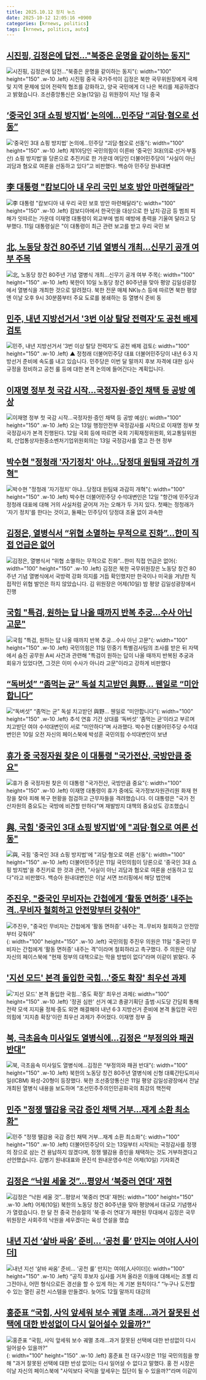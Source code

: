 ```yaml
---
title: 2025.10.12 정치 뉴스
date: 2025-10-12 12:05:16 +0900
categories: [krnews, politics]
tags: [krnews, politics, auto]
---
```

## [시진핑, 김정은에 답전…"북중은 운명을 같이하는 동지"](https://n.news.naver.com/mnews/article/057/0001912634)

![시진핑, 김정은에 답전…"북중은 운명을 같이하는 동지"](https://mimgnews.pstatic.net/image/origin/057/2025/10/12/1912634.jpg?type=nf220_150){: width="100" height="150" .w-10 .left}
시진핑 중국 국가주석이 김정은 북한 국무위원장에게 국제 및 지역 문제에 있어 전략적 협조를 강화하고, 양국 국민에게 더 나은 복리를 제공하겠다고 밝혔습니다. 조선중앙통신은 오늘(12일) 김 위원장이 지난 1일 중국

## [‘중국인 3대 쇼핑 방지법’ 논의에…민주당 “괴담·혐오로 선동”](https://n.news.naver.com/mnews/article/009/0005571209)

![‘중국인 3대 쇼핑 방지법’ 논의에…민주당 “괴담·혐오로 선동”](https://mimgnews.pstatic.net/image/origin/009/2025/10/11/5571209.jpg?type=nf220_150){: width="100" height="150" .w-10 .left}
제1야당인 국민의힘이 이른바 ‘중국인 3대(의료·선거·부동산) 쇼핑 방지법’을 당론으로 추진키로 한 가운데 여당인 더불어민주당이 “사실이 아닌 괴담과 혐오로 여론을 선동하고 있다”고 비판했다. 백승아 민주당 원내대변

## [李 대통령 "캄보디아 내 우리 국민 보호 방안 마련해달라"](https://n.news.naver.com/mnews/article/025/0003474519)

![李 대통령 "캄보디아 내 우리 국민 보호 방안 마련해달라"](https://mimgnews.pstatic.net/image/origin/025/2025/10/11/3474519.jpg?type=nf220_150){: width="100" height="150" .w-10 .left}
캄보디아에서 한국인을 대상으로 한 납치·감금 등 범죄 피해가 잇따르는 가운데 이재명 대통령이 외교부에 범죄 예방에 총력을 기울여 달라고 당부했다. 11일 대통령실은 "이 대통령이 최근 관련 보고를 받고 우리 국민 보

## [北, 노동당 창건 80주년 기념 열병식 개최…신무기 공개 여부 주목](https://n.news.naver.com/mnews/article/421/0008531272)

![北, 노동당 창건 80주년 기념 열병식 개최…신무기 공개 여부 주목](https://mimgnews.pstatic.net/image/origin/421/2025/10/11/8531272.jpg?type=nf220_150){: width="100" height="150" .w-10 .left}
북한이 10일 노동당 창건 80주년을 맞아 평양 김일성광장에서 열병식을 개최한 것으로 알려졌다. 북한 전문 매체 NK뉴스 등에 따르면 북한 평양엔 이날 오후 9시 30분쯤부터 주요 도로를 봉쇄하는 등 열병식 준비 동

## [민주, 내년 지방선거서 '3번 이상 탈당 전력자'도 공천 배제 검토](https://n.news.naver.com/mnews/article/055/0001298967)

![민주, 내년 지방선거서 '3번 이상 탈당 전력자'도 공천 배제 검토](https://mimgnews.pstatic.net/image/origin/055/2025/10/12/1298967.jpg?type=nf220_150){: width="100" height="150" .w-10 .left}
▲ 정청래 더불어민주당 대표 더불어민주당이 내년 6·3 지방선거 준비에 속도를 내고 있습니다. 민주당은 이번 달 말까지 후보 자격에 대한 심사 규정을 정비하고 공천 룰 등에 대한 본격 논의에 들어간다는 계획입니다.

## [이재명 정부 첫 국감 시작…국정자원·증인 채택 등 공방 예상](https://n.news.naver.com/mnews/article/656/0000150765)

![이재명 정부 첫 국감 시작…국정자원·증인 채택 등 공방 예상](https://mimgnews.pstatic.net/image/origin/656/2025/10/12/150765.jpg?type=nf220_150){: width="100" height="150" .w-10 .left}
오는 13일 행정안전부 국정감사를 시작으로 이재명 정부 첫 국정감사가 본격 진행된다. 12일 국회 등에 따르면 국회 기획재정위원회, 외교통일위원회, 산업통상자원중소벤처기업위원회의는 13일 국정감사를 열고 전·현 정부

## [박수현 "정청래 '자기정치' 아냐…당정대 원팀돼 과감히 개혁"](https://n.news.naver.com/mnews/article/421/0008532308)

![박수현 "정청래 '자기정치' 아냐…당정대 원팀돼 과감히 개혁"](https://mimgnews.pstatic.net/image/origin/421/2025/10/12/8532308.jpg?type=nf220_150){: width="100" height="150" .w-10 .left}
박수현 더불어민주당 수석대변인은 12일 "항간에 민주당과 정청래 대표에 대해 거의 사실처럼 굳어져 가는 오해가 두 가지 있다. 첫째는 정청래가 '자기 정치'를 한다는 것이고, 둘째는 민주당이 당정대 조율 없이 과속한

## [김정은, 열병식서 “위협 소멸하는 무적으로 진화”…한미 직접 언급은 없어](https://n.news.naver.com/mnews/article/056/0012044655)

![김정은, 열병식서 “위협 소멸하는 무적으로 진화”…한미 직접 언급은 없어](https://mimgnews.pstatic.net/image/origin/056/2025/10/11/12044655.jpg?type=nf220_150){: width="100" height="150" .w-10 .left}
김정은 북한 국무위원장은 노동당 창건 80주년 기념 열병식에서 국방력 강화 의지를 거듭 확인했지만 한국이나 미국을 겨냥한 직접적인 위협 발언은 하지 않았습니다. 김 위원장은 어제(10일) 밤 평양 김일성광장에서 진행

## [국힘 "특검, 원하는 답 나올 때까지 반복 추궁…수사 아닌 고문"](https://n.news.naver.com/mnews/article/015/0005195300)

![국힘 "특검, 원하는 답 나올 때까지 반복 추궁…수사 아닌 고문"](https://mimgnews.pstatic.net/image/origin/015/2025/10/11/5195300.jpg?type=nf220_150){: width="100" height="150" .w-10 .left}
국민의힘은 11일 민중기 특별검사팀의 조사를 받은 뒤 자택에서 숨진 공무원 A씨 사건과 관련해 "특검이 원하는 답이 나올 때까지 반복된 추궁과 회유가 있었다면, 그것은 이미 수사가 아니라 고문"이라고 강하게 비판했다

## [“독버섯” “좀먹는 균” 독설 치고받던 與野… 웬일로 “미안합니다”](https://n.news.naver.com/mnews/article/023/0003933829)

![“독버섯” “좀먹는 균” 독설 치고받던 與野… 웬일로 “미안합니다”](https://mimgnews.pstatic.net/image/origin/023/2025/10/11/3933829.jpg?type=nf220_150){: width="100" height="150" .w-10 .left}
추석 연휴 기간 상대를 ‘독버섯’ ‘좀먹는 균’이라고 부르며 치고받던 여야 수석대변인이 서로 “미안하다”며 사과했다. 박수현 더불어민주당 수석대변인은 10일 오전 자신의 페이스북에 박성훈 국민의힘 수석대변인이 보낸

## [휴가 중 국정자원 찾은 이 대통령 "국가전산, 국방만큼 중요"](https://n.news.naver.com/mnews/article/422/0000789775)

![휴가 중 국정자원 찾은 이 대통령 "국가전산, 국방만큼 중요"](https://mimgnews.pstatic.net/image/origin/422/2025/10/11/789775.jpg?type=nf220_150){: width="100" height="150" .w-10 .left}
이재명 대통령이 휴가 중에도 국가정보자원관리원 화재 현장을 찾아 피해 복구 현황을 점검하고 근무자들을 격려했습니다. 이 대통령은 "국가 전산자원의 중요도는 국방에 비견할 만하다"며 재발방지 대책의 중요성도 강조했습니

## [與, 국힘 '중국인 3대 쇼핑 방지법'에 "괴담·혐오로 여론 선동"](https://n.news.naver.com/mnews/article/001/0015671814)

![與, 국힘 '중국인 3대 쇼핑 방지법'에 "괴담·혐오로 여론 선동"](https://mimgnews.pstatic.net/image/origin/001/2025/10/11/15671814.jpg?type=nf220_150){: width="100" height="150" .w-10 .left}
더불어민주당은 11일 국민의힘이 당론으로 '중국인 3대 쇼핑 방지법'을 추진키로 한 것과 관련, "사실이 아닌 괴담과 혐오로 여론을 선동하고 있다"라고 비판했다. 백승아 원내대변인은 이날 서면 브리핑에서 해당 법안에

## [주진우, "중국인 무비자는 간첩에게 ‘활동 면허증’ 내주는 격..무비자 철회하고 안전망부터 갖춰야"](https://n.news.naver.com/mnews/article/087/0001147403)

![주진우, "중국인 무비자는 간첩에게 ‘활동 면허증’ 내주는 격..무비자 철회하고 안전망부터 갖춰야"](https://mimgnews.pstatic.net/image/origin/087/2025/10/11/1147403.jpg?type=nf220_150){: width="100" height="150" .w-10 .left}
국민의힘 주진우 의원은 11일 "중국인 무비자는 간첩에게 ‘활동 면허증’ 내주는 격"이라며 철회하라고 촉구했다. 주 의원은 이날 자신의 페이스북에 "현재 정부의 대책으로는 막을 방법이 없다"라며 이같이 밝혔다. 주

## ['지선 모드' 본격 돌입한 국힘…'중도 확장' 최우선 과제](https://n.news.naver.com/mnews/article/629/0000432956)

!['지선 모드' 본격 돌입한 국힘…'중도 확장' 최우선 과제](https://mimgnews.pstatic.net/image/origin/629/2025/10/11/432956.jpg?type=nf220_150){: width="100" height="150" .w-10 .left}
'정권 심판' 선거 예고 총괄기획단 출범·시도당 간담회 통해 전략 모색 지지율 정체·중도 외면 해결해야 내년 6·3 지방선거 준비에 본격 돌입한 국민의힘에 '지지층 확장'이란 최우선 과제가 주어졌다. 이재명 정부 출

## [북, 극초음속 미사일도 열병식에…김정은 “부정의와 패권 반대”](https://n.news.naver.com/mnews/article/028/0002770262)

![북, 극초음속 미사일도 열병식에…김정은 “부정의와 패권 반대”](https://mimgnews.pstatic.net/image/origin/028/2025/10/11/2770262.jpg?type=nf220_150){: width="100" height="150" .w-10 .left}
북한의 노동당 창건 80주년 열병식에 신형 대륙간탄도미사일(ICBM) 화성-20형이 등장했다. 북한 조선중앙통신은 11일 평양 김일성광장에서 전날 개최된 열병식 내용을 보도하며 “조선민주주의인민공화국의 최강의 핵전략

## [민주 "정쟁 땔감용 국감 증인 채택 거부...재계 소환 최소화"](https://n.news.naver.com/mnews/article/052/0002257782)

![민주 "정쟁 땔감용 국감 증인 채택 거부...재계 소환 최소화"](https://mimgnews.pstatic.net/image/origin/052/2025/10/11/2257782.jpg?type=nf220_150){: width="100" height="150" .w-10 .left}
더불어민주당이 오는 13일부터 시작되는 국정감사를 정쟁의 장으로 삼는 건 용납하지 않겠다며, 정쟁 땔감용 증인을 채택하는 것도 거부하겠다고 선언했습니다. 김병기 원내대표와 문진석 원내운영수석은 어제(10일) 기자회견

## [김정은 “낙원 세울 것”…평양서 ‘북중러 연대’ 재현](https://n.news.naver.com/mnews/article/056/0012044612)

![김정은 “낙원 세울 것”…평양서 ‘북중러 연대’ 재현](https://mimgnews.pstatic.net/image/origin/056/2025/10/11/12044612.jpg?type=nf220_150){: width="100" height="150" .w-10 .left}
어제(10일) 북한의 노동당 창건 80주년을 맞아 평양에서 대규모 기념행사가 열렸습니다. 한 달 전 중국 전승절의 '북·중·러 연대'가 재현된 무대에서 김정은 국무위원장은 사회주의 낙원을 세우겠다는 육성 연설을 했습

## [내년 지선 ‘샅바 싸움’ 준비… ‘공천 룰’ 만지는 여야[人사이더]](https://n.news.naver.com/mnews/article/029/0002986446)

![내년 지선 ‘샅바 싸움’ 준비… ‘공천 룰’ 만지는 여야[人사이더]](https://mimgnews.pstatic.net/image/origin/029/2025/10/12/2986446.jpg?type=nf220_150){: width="100" height="150" .w-10 .left}
“공직 후보자 심사를 거쳐 올라온 이들에 대해서는 조별 리그전이나, 어떤 형식으로든 경선을 할 수 있게 하는 게 기본 원칙이다.” “누구나 도전할 수 있는 열린 공천 시스템을 만들겠다. 늦어도 12월 말까지 대강의

## [홍준표 “국힘, 사익 앞세워 보수 궤멸 초래...과거 잘못된 선택에 대한 반성없이 다시 일어설수 있을까?”](https://n.news.naver.com/mnews/article/087/0001147402)

![홍준표 “국힘, 사익 앞세워 보수 궤멸 초래...과거 잘못된 선택에 대한 반성없이 다시 일어설수 있을까?”](https://mimgnews.pstatic.net/image/origin/087/2025/10/11/1147402.jpg?type=nf220_150){: width="100" height="150" .w-10 .left}
홍준표 전 대구시장은 11일 국민의힘을 향해 "과거 잘못된 선택에 대한 반성 없이는 다시 일어설 수 없다고 말했다. 홍 전 시장은 이날 자신의 페이스북에 "사익보다 국익을 앞세우는 집단이 될 수 있을까?"라며 이같이

